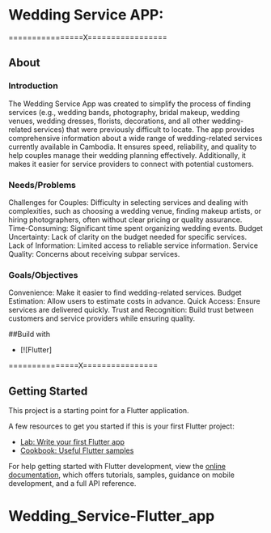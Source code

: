 # Wedding Service APP:

================X=================

## About 
### Introduction 
The Wedding Service App was created to simplify the process of finding services (e.g., wedding bands, photography, bridal makeup, wedding venues, wedding dresses, florists, decorations, and all other wedding-related services) that were previously difficult to locate. The app provides comprehensive information about a wide range of wedding-related services currently available in Cambodia. It ensures speed, reliability, and quality to help couples manage their wedding planning effectively. Additionally, it makes it easier for service providers to connect with potential customers.

### Needs/Problems 
Challenges for Couples: Difficulty in selecting services and dealing with complexities, such as choosing a wedding venue, finding makeup artists, or hiring photographers, often without clear pricing or quality assurance.
Time-Consuming: Significant time spent organizing wedding events.
Budget Uncertainty: Lack of clarity on the budget needed for specific services.
Lack of Information: Limited access to reliable service information.
Service Quality: Concerns about receiving subpar services.

### Goals/Objectives 
Convenience: Make it easier to find wedding-related services.
Budget Estimation: Allow users to estimate costs in advance.
Quick Access: Ensure services are delivered quickly.
Trust and Recognition: Build trust between customers and service providers while ensuring quality.


##Build with

* [![Flutter]


===============X================




## Getting Started

This project is a starting point for a Flutter application.

A few resources to get you started if this is your first Flutter project:

- [Lab: Write your first Flutter app](https://docs.flutter.dev/get-started/codelab)
- [Cookbook: Useful Flutter samples](https://docs.flutter.dev/cookbook)

For help getting started with Flutter development, view the
[online documentation](https://docs.flutter.dev/), which offers tutorials,
samples, guidance on mobile development, and a full API reference.
# Wedding_Service-Flutter_app
